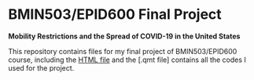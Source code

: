 # BMIN503/EPID600 Final Project


**Mobility Restrictions and the Spread of COVID-19 in the United States**


This repository contains files for my final project of BMIN503/EPID600 course, including the [HTML file](https://github.com/khuongquynhlong/BMIN503_Final_Project/blob/master/final_project_template.html) and the [.qmt file] contains all the codes I used for the project.




